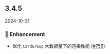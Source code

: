 ## 3.4.5
2024-10-31

### 💎 Enhancement

- 优化 `CardGroup` 大数据量下的渲染性能 ([#756](https://github.com/sheinsight/shineout-next/pull/756))
